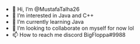 - 👋 Hi, I’m @MustafaTalha26
- 👀 I’m interested in Java and C++
- 🌱 I’m currently learning Java
- 💞️ I’m looking to collaborate on myself for now lol
- 📫 How to reach me discord BigFloppa#9988

<!---
MustafaTalha26/MustafaTalha26 is a ✨ special ✨ repository because its `README.md` (this file) appears on your GitHub profile.
You can click the Preview link to take a look at your changes.
--->
